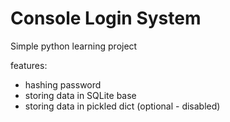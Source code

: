 # Console Login System
Simple python learning project  


features:  
* hashing password
* storing data in SQLite base
* storing data in pickled dict (optional - disabled)